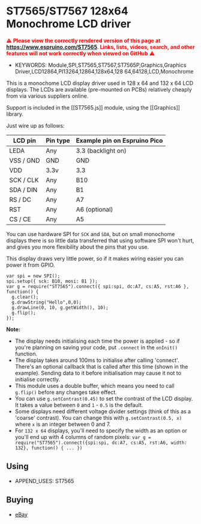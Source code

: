 <!--- Copyright (c) 2015 Gordon Williams, Pur3 Ltd. See the file LICENSE for copying permission. -->
ST7565/ST7567 128x64 Monochrome LCD driver
===================================

<span style="color:red">:warning: **Please view the correctly rendered version of this page at https://www.espruino.com/ST7565. Links, lists, videos, search, and other features will not work correctly when viewed on GitHub** :warning:</span>

* KEYWORDS: Module,SPI,ST7565,ST7567,ST7565P,Graphics,Graphics Driver,LCD12864,PI13264,12864,128x64,128 64,64128,LCD,Monochrome

This is a monochome LCD display driver used in 128 x 64 and 132 x 64 LCD displays. The LCDs are available (pre-mounted on PCBs) relatively cheaply from via various suppliers online.

Support is included in the [[ST7565.js]] module, using the [[Graphics]] library.

Just wire up as follows:

| LCD pin | Pin type | Example pin on Espruino Pico  |
|---------|----------|-------------------------------|
|  LEDA       | Any  | 3.3 (backlight on)            |
|  VSS / GND  | GND  | GND                           |
|  VDD        | 3.3v | 3.3                           |
|  SCK / CLK  | Any  | B10                           |
|  SDA / DIN  | Any  | B1                            |
|  RS / DC    | Any  | A7                            |
|  RST        | Any  | A6 (optional)                 |
|  CS / CE    | Any  | A5                            |

You can use hardware SPI for `SCK` and `SDA`, but on small monochome displays there is so little data transferred that using software SPI won't hurt, and gives you more flexibility about the pins that you use.

This display draws very little power, so if it makes wiring easier you can power it from GPIO.

```
var spi = new SPI();
spi.setup({ sck: B10, mosi: B1 });
var g = require("ST7565").connect({ spi:spi, dc:A7, cs:A5, rst:A6 }, function() {
  g.clear();
  g.drawString("Hello",0,0);
  g.drawLine(0, 10, g.getWidth(), 10);
  g.flip();
});
```

**Note:**

* The display needs initialising each time the power is applied - so if you're planning on saving your code, put `.connect` in the `onInit()` function.
* The display takes around 100ms to initialise after calling 'connect'. There's an optional callback that is called after this time (shown in the example). Sending data to it before initialisation may cause it not to initialise correctly.
* This module uses a double buffer, which means you need to call ```g.flip()``` before any changes take effect.
* You can use `g.setContrast(0.45)` to set the contrast of the LCD display. It takes a value between `0` and `1` - `0.5` is the default.
* Some displays need different voltage divider settings (think of this as a 'coarse' contrast). You can change this with `g.setContrast(0.5, x)` where `x` is an integer between 0 and 7.
* For `132 x 64` displays, you'll need to specify the width as an option or you'll end up with 4 columns of random pixels: `var g = require("ST7565").connect({spi:spi, dc:A7, cs:A5, rst:A6, width: 132}, function() { ... })`


Using 
-----

* APPEND_USES: ST7565

Buying
-----

* [eBay](http://www.ebay.com/sch/i.html?_nkw=%28ST7565%2CST7565P%2CST7567%29)

